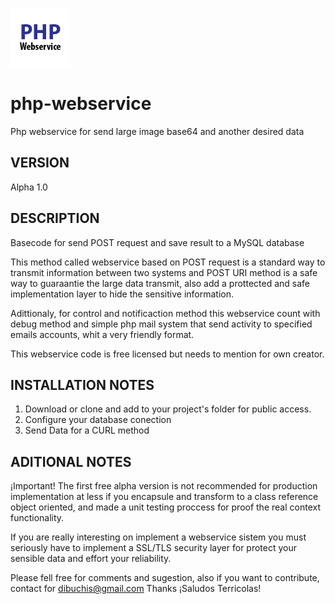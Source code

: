![alt text](https://github.com/dibuchis/php-webservice/blob/master/logo.png?raw=true)
# php-webservice
Php webservice for send large image base64 and another desired data

## VERSION
Alpha 1.0

## DESCRIPTION
Basecode for send POST request and save result to a MySQL database

This method called webservice based on POST request is a standard way to transmit information between two systems and POST URI method is a safe way to guaraantie the large data transmit, also add a prottected and safe implementation layer to hide the sensitive information.

Adittionaly, for control and notificaction method this webservice count with debug method and simple php mail system that send activity to specified emails accounts, whit a very friendly format.

This webservice code is free licensed but needs to mention for own creator.

## INSTALLATION NOTES

1. Download or clone and add to your project's folder for public access.
2. Configure your database conection
3. Send Data for a CURL method

## ADITIONAL NOTES
¡Important! The first free alpha version is not recommended for production implementation at less if you encapsule and transform to a class reference object oriented, and made a unit testing proccess for proof the real context functionality.

If you are really interesting on implement a webservice sistem you must seriously have to implement a SSL/TLS security layer for protect your sensible data and effort your reliability.

Please fell free for comments and sugestion, also if you want to contribute, contact for dibuchis@gmail.com
Thanks
¡Saludos Terricolas!
